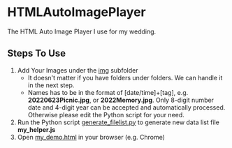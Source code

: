 # HTMLAutoImagePlayer
 The HTML Auto Image Player I use for my wedding.

## Steps To Use

1. Add Your Images under the [img](./img) subfolder
    * It doesn't matter if you have folders under folders. We can handle it in the next step.
    * Names has to be in the format of [date/time]+[tag], e.g. **20220623Picnic.jpg**, or **2022Memory.jpg**. Only 8-digit number date and 4-digit year can be accepted and automatically processed. Otherwise please edit the Python script for your need.
2. Run the Python script [generate_filelist.py](./generate_filelist.py) to generate new data list file **my_helper.js**
3. Open [my_demo.html](./my_demo.html) in your browser (e.g. Chrome)

